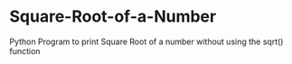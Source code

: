 # Square-Root-of-a-Number
Python Program to print Square Root of a number without using the sqrt() function
